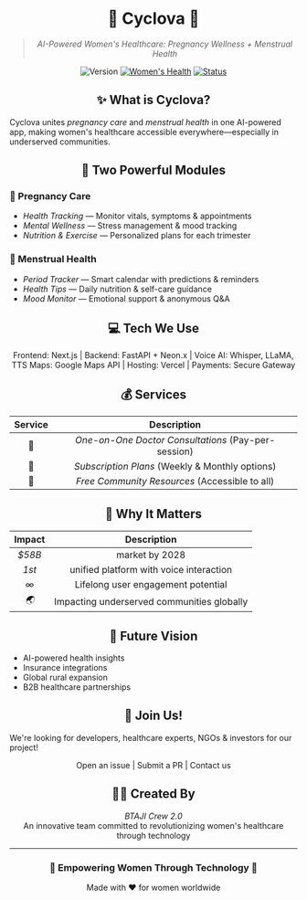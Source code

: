 <div align="center">

# 🌸 Cyclova 🌸

> *AI-Powered Women's Healthcare: Pregnancy Wellness + Menstrual Health*

![Version](https://img.shields.io/badge/version-1.0-blue) 
[![Women's Health](https://img.shields.io/badge/Women's_Health-AI_Powered-purple)](#features)
[![Status](https://img.shields.io/badge/Status-In_Development-orange)](#get-involved)

<!-- Animation Banner (HTML Comment for GitHub) -->
<!-- 
To add an animated banner at the top of your GitHub README:
1. Create a GIF or animated SVG
2. Add it here with: ![Cyclova Banner](path/to/your/banner.gif)
3. Or use an HTML img tag for more control: <img src="path/to/banner.gif" width="100%" alt="Cyclova Animated Banner">
-->

</div>

<div align="center">

## ✨ What is Cyclova?

</div>

Cyclova unites *pregnancy care* and *menstrual health* in one AI-powered app, making women's healthcare accessible everywhere—especially in underserved communities.

<div align="center">



## 🌟 Two Powerful Modules

</div>

### 🤰 Pregnancy Care
- *Health Tracking* — Monitor vitals, symptoms & appointments
- *Mental Wellness* — Stress management & mood tracking
- *Nutrition & Exercise* — Personalized plans for each trimester

### 🔄 Menstrual Health
- *Period Tracker* — Smart calendar with predictions & reminders
- *Health Tips* — Daily nutrition & self-care guidance
- *Mood Monitor* — Emotional support & anonymous Q&A

<div align="center">

## 💻 Tech We Use


Frontend: Next.js | Backend: FastAPI + Neon.x | Voice AI: Whisper, LLaMA, TTS
Maps: Google Maps API | Hosting: Vercel | Payments: Secure Gateway


## 💰 Services

</div>

<div align="center">

| Service | Description |
|:-------:|:-----------:|
| 💼 | *One-on-One Doctor Consultations* (Pay-per-session) |
| 🔄 | *Subscription Plans* (Weekly & Monthly options) |
| 💝 | *Free Community Resources* (Accessible to all) |

</div>

<div align="center">

## 🚀 Why It Matters

</div>

<div align="center">

| Impact | Description |
|:------:|:-----------:|
| *$58B* | market by 2028 |
| *1st* | unified platform with voice interaction |
| *∞* | Lifelong user engagement potential |
| *🌏* | Impacting underserved communities globally |

</div>

<div align="center">

## 🔮 Future Vision

</div>

- AI-powered health insights
- Insurance integrations
- Global rural expansion
- B2B healthcare partnerships

<div align="center">

## 👋 Join Us!

</div>

We're looking for developers, healthcare experts, NGOs & investors for our project!

<div align="center">


Open an issue | Submit a PR | Contact us


## 👨‍💻 Created By

*BTAJI Crew 2.0*  
An innovative team committed to revolutionizing women's healthcare through technology

---

### 🌸 Empowering Women Through Technology 🌸

Made with ❤ for women worldwide

</div>
